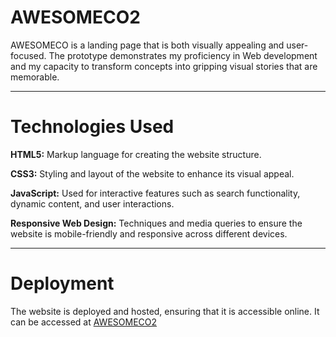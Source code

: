 # AWESOMECO2
AWESOMECO is a landing page that is both visually appealing and user-focused. The prototype demonstrates my proficiency in Web development and my capacity to transform concepts into gripping visual stories that are memorable.

---

# Technologies Used
**HTML5:** Markup language for creating the website structure.

**CSS3:** Styling and layout of the website to enhance its visual appeal.

**JavaScript:** Used for interactive features such as search functionality, dynamic content, and user interactions.

**Responsive Web Design:** Techniques and media queries to ensure the website is mobile-friendly and responsive across different devices.

---

# Deployment
The website is deployed and hosted, ensuring that it is accessible online. It can be accessed at [AWESOMECO2](https://taupe-cat-97c5c8.netlify.app/)
